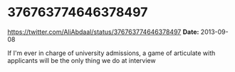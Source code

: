 # 376763774646378497
https://twitter.com/AliAbdaal/status/376763774646378497
**Date:** 2013-09-08

If I'm ever in charge of university admissions, a game of articulate with applicants will be the only thing we do at interview
